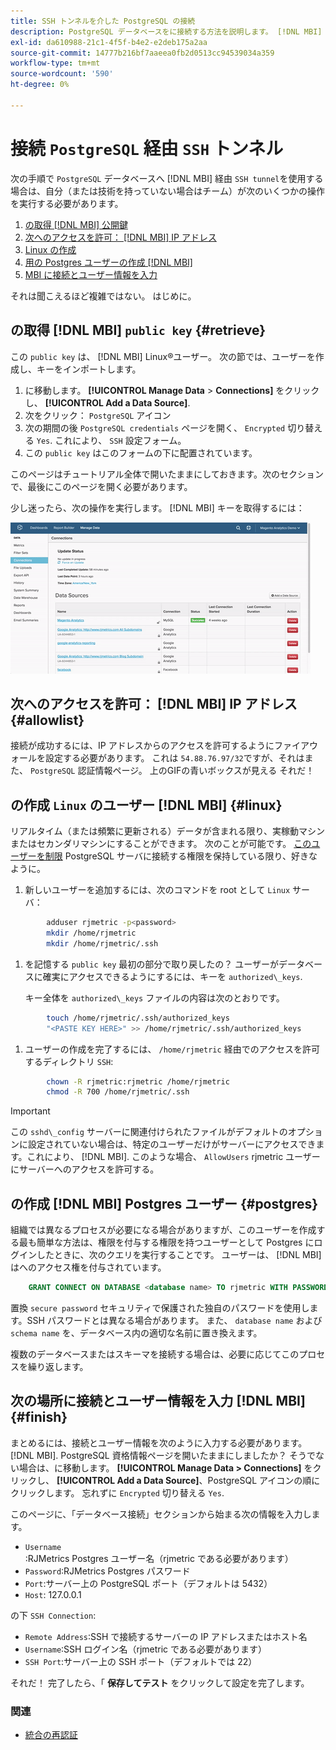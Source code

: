 ```yaml
---
title: SSH トンネルを介した PostgreSQL の接続
description: PostgreSQL データベースをに接続する方法を説明します。 [!DNL MBI] SSH トンネルを介して送信されます。
exl-id: da610988-21c1-4f5f-b4e2-e2deb175a2aa
source-git-commit: 14777b216bf7aaeea0fb2d0513cc94539034a359
workflow-type: tm+mt
source-wordcount: '590'
ht-degree: 0%

---
```


# 接続 `PostgreSQL` 経由 `SSH` トンネル

次の手順で `PostgreSQL` データベースへ [!DNL MBI] 経由 `SSH tunnel`を使用する場合は、自分（または技術を持っていない場合はチーム）が次のいくつかの操作を実行する必要があります。

1. [の取得 [!DNL MBI] 公開鍵](#retrieve)
1. [次へのアクセスを許可： [!DNL MBI] IP アドレス](#allowlist)
1. [Linux の作成](#linux)
1. [用の Postgres ユーザーの作成 [!DNL MBI] ](#postgres)
1. [MBI に接続とユーザー情報を入力](#finish)

それは聞こえるほど複雑ではない。 はじめに。

## の取得 [!DNL MBI] `public key` {#retrieve}

この `public key` は、 [!DNL MBI] Linux®ユーザー。 次の節では、ユーザーを作成し、キーをインポートします。

1. に移動します。 **[!UICONTROL Manage Data** > **Connections]** をクリックし、 **[!UICONTROL Add a Data Source]**.
1. 次をクリック： `PostgreSQL` アイコン
1. 次の期間の後 `PostgreSQL credentials` ページを開く、 `Encrypted` 切り替える `Yes`. これにより、 `SSH` 設定フォーム。
1. この `public key` はこのフォームの下に配置されています。

このページはチュートリアル全体で開いたままにしておきます。次のセクションで、最後にこのページを開く必要があります。

少し迷ったら、次の操作を実行します。 [!DNL MBI] キーを取得するには：

![RJMetrics 公開鍵の取得](../../../assets/get-mbi-public-key.gif)

## 次へのアクセスを許可： [!DNL MBI] IP アドレス {#allowlist}

接続が成功するには、IP アドレスからのアクセスを許可するようにファイアウォールを設定する必要があります。 これは `54.88.76.97/32`ですが、それはまた、 `PostgreSQL` 認証情報ページ。 上のGIFの青いボックスが見える それだ！

## の作成 `Linux` のユーザー [!DNL MBI] {#linux}

リアルタイム（または頻繁に更新される）データが含まれる限り、実稼動マシンまたはセカンダリマシンにすることができます。 次のことが可能です。 [このユーザーを制限](../../../administrator/account-management/restrict-db-access.md) PostgreSQL サーバに接続する権限を保持している限り、好きなように。

1. 新しいユーザーを追加するには、次のコマンドを root として `Linux` サーバ：

```bash
        adduser rjmetric -p<password>
        mkdir /home/rjmetric
        mkdir /home/rjmetric/.ssh
```

1. を記憶する `public key` 最初の部分で取り戻したの？ ユーザーがデータベースに確実にアクセスできるようにするには、キーを `authorized\_keys`.

   キー全体を `authorized\_keys` ファイルの内容は次のとおりです。

```bash
        touch /home/rjmetric/.ssh/authorized_keys
        "<PASTE KEY HERE>" >> /home/rjmetric/.ssh/authorized_keys
```

1. ユーザーの作成を完了するには、 `/home/rjmetric` 経由でのアクセスを許可するディレクトリ `SSH`:

```bash
        chown -R rjmetric:rjmetric /home/rjmetric
        chmod -R 700 /home/rjmetric/.ssh
```

>[!IMPORTANT]
>
>この `sshd\_config` サーバーに関連付けられたファイルがデフォルトのオプションに設定されていない場合は、特定のユーザーだけがサーバーにアクセスできます。これにより、 [!DNL MBI]. このような場合、 `AllowUsers` rjmetric ユーザーにサーバーへのアクセスを許可する。

## の作成 [!DNL MBI] Postgres ユーザー {#postgres}

組織では異なるプロセスが必要になる場合がありますが、このユーザーを作成する最も簡単な方法は、権限を付与する権限を持つユーザーとして Postgres にログインしたときに、次のクエリを実行することです。 ユーザーは、 [!DNL MBI] はへのアクセス権を付与されています。

```sql
    GRANT CONNECT ON DATABASE <database name> TO rjmetric WITH PASSWORD <secure password>;GRANT USAGE ON SCHEMA <schema name> TO rjmetric;GRANT SELECT ON ALL TABLES IN SCHEMA <schema name> TO rjmetric;ALTER DEFAULT PRIVILEGES IN SCHEMA <schema name> GRANT SELECT ON TABLES TO rjmetric;
```

置換 `secure password` セキュリティで保護された独自のパスワードを使用します。SSH パスワードとは異なる場合があります。 また、 `database name` および `schema name` を、データベース内の適切な名前に置き換えます。

複数のデータベースまたはスキーマを接続する場合は、必要に応じてこのプロセスを繰り返します。

## 次の場所に接続とユーザー情報を入力 [!DNL MBI] {#finish}

まとめるには、接続とユーザー情報を次のように入力する必要があります。 [!DNL MBI]. PostgreSQL 資格情報ページを開いたままにしましたか？ そうでない場合は、に移動します。 **[!UICONTROL Manage Data > Connections]** をクリックし、 **[!UICONTROL Add a Data Source]**、PostgreSQL アイコンの順にクリックします。 忘れずに `Encrypted` 切り替える `Yes`.

このページに、「データベース接続」セクションから始まる次の情報を入力します。

* `Username`:RJMetrics Postgres ユーザー名（rjmetric である必要があります）
* `Password`:RJMetrics Postgres パスワード
* `Port`:サーバー上の PostgreSQL ポート（デフォルトは 5432）
* `Host`: 127.0.0.1

の下 `SSH Connection`:

* `Remote Address`:SSH で接続するサーバーの IP アドレスまたはホスト名
* `Username`:SSH ログイン名（rjmetric である必要があります）
* `SSH Port`:サーバー上の SSH ポート（デフォルトでは 22）

それだ！ 完了したら、「 **保存してテスト** をクリックして設定を完了します。

### 関連

* [統合の再認証](https://experienceleague.adobe.com/docs/commerce-knowledge-base/kb/how-to/mbi-reauthenticating-integrations.html?lang=en)
